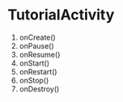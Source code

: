 # TutorialActivity
1. onCreate()
2. onPause()
3. onResume()
4. onStart()
5. onRestart()
6. onStop()
7. onDestroy()
